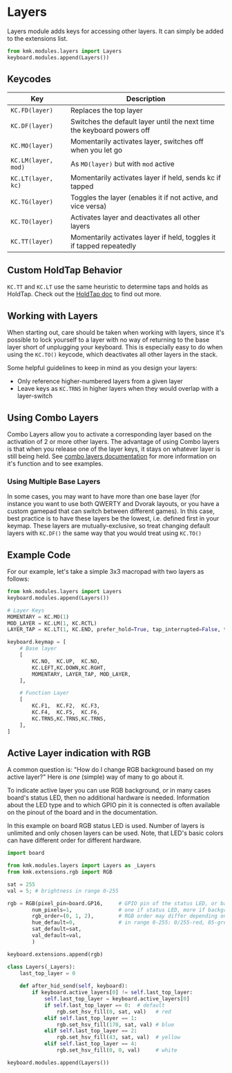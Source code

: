# Layers
Layers module adds keys for accessing other layers. It can simply be added to
 the extensions list.

```python
from kmk.modules.layers import Layers
keyboard.modules.append(Layers())
```

## Keycodes

|Key         |Description                                                                    |
|-----------------|--------------------------------------------------------------------------|
|`KC.FD(layer)`      |Replaces the top layer                                             |
|`KC.DF(layer)`      |Switches the default layer until the next time the keyboard powers off |
|`KC.MO(layer)`      |Momentarily activates layer, switches off when you let go              |
|`KC.LM(layer, mod)` |As `MO(layer)` but with `mod` active                                   |
|`KC.LT(layer, kc)`  |Momentarily activates layer if held, sends kc if tapped                |
|`KC.TG(layer)`      |Toggles the layer (enables it if not active, and vice versa)            |
|`KC.TO(layer)`      |Activates layer and deactivates all other layers                       |
|`KC.TT(layer)`      |Momentarily activates layer if held, toggles it if tapped repeatedly   |

## Custom HoldTap Behavior
`KC.TT` and `KC.LT` use the same heuristic to determine taps and holds as
HoldTap. Check out the [HoldTap doc](holdtap.md) to find out more.

## Working with Layers
When starting out, care should be taken when working with layers, since it's possible to lock 
yourself to a layer with no way of returning to the base layer short of unplugging your 
keyboard. This is especially easy to do when using the `KC.TO()` keycode, which deactivates 
all other layers in the stack.

Some helpful guidelines to keep in mind as you design your layers:
- Only reference higher-numbered layers from a given layer
- Leave keys as `KC.TRNS` in higher layers when they would overlap with a layer-switch

## Using Combo Layers
Combo Layers allow you to activate a corresponding layer based on the activation of 2 or more other layers.
The advantage of using Combo layers is that when you release one of the layer keys, it stays on whatever layer is still being held.
See [combo layers documentation](combo_layers.md) for more information on it's function and to see examples.

### Using Multiple Base Layers
In some cases, you may want to have more than one base layer (for instance you want to use 
both QWERTY and Dvorak layouts, or you have a custom gamepad that can switch between 
different games). In this case, best practice is to have these layers be the lowest, i.e. 
defined first in your keymap. These layers are mutually-exclusive, so treat changing default 
layers with `KC.DF()` the same way that you would treat using `KC.TO()`


## Example Code
For our example, let's take a simple 3x3 macropad with two layers as follows:

```python
from kmk.modules.layers import Layers
keyboard.modules.append(Layers())

# Layer Keys
MOMENTARY = KC.MO(1)
MOD_LAYER = KC.LM(1, KC.RCTL)
LAYER_TAP = KC.LT(1, KC.END, prefer_hold=True, tap_interrupted=False, tap_time=250) # any tap longer than 250ms will be interpreted as a hold

keyboard.keymap = [
	# Base layer
	[
		KC.NO,	KC.UP,	KC.NO,	
		KC.LEFT,KC.DOWN,KC.RGHT,
		MOMENTARY, LAYER_TAP, MOD_LAYER,
	],

	# Function Layer
	[
		KC.F1,	KC.F2,	KC.F3,
		KC.F4,	KC.F5,	KC.F6,
		KC.TRNS,KC.TRNS,KC.TRNS,	
	],
]
```

## Active Layer indication with RGB
A common question is: "How do I change RGB background based on my active layer?"
Here is _one_ (simple) way of many to go about it.

To indicate active layer you can use RGB background, or in many cases board's status LED, then no additional hardware is needed. Information about the LED type and to which GPIO pin it is connected is often available on the pinout of the board and in the documentation.

In this example on board RGB status LED is used. Number of layers is unlimited and only chosen layers can be used. Note, that LED's basic colors can have different order for different hardware.

```python
import board

from kmk.modules.layers import Layers as _Layers
from kmk.extensions.rgb import RGB

sat = 255
val = 5; # brightness in range 0-255

rgb = RGB(pixel_pin=board.GP16,     # GPIO pin of the status LED, or background RGB light
        num_pixels=1,               # one if status LED, more if background RGB light
        rgb_order=(0, 1, 2),        # RGB order may differ depending on the hardware
        hue_default=0,              # in range 0-255: 0/255-red, 85-green, 170-blue
        sat_default=sat,
        val_default=val,
        )

keyboard.extensions.append(rgb)

class Layers(_Layers):
    last_top_layer = 0
    
    def after_hid_send(self, keyboard):
        if keyboard.active_layers[0] != self.last_top_layer:
            self.last_top_layer = keyboard.active_layers[0]
            if self.last_top_layer == 0:  # default
                rgb.set_hsv_fill(0, sat, val)   # red
            elif self.last_top_layer == 1:
                rgb.set_hsv_fill(170, sat, val) # blue
            elif self.last_top_layer == 2:
                rgb.set_hsv_fill(43, sat, val)  # yellow
            elif self.last_top_layer == 4:
                rgb.set_hsv_fill(0, 0, val)     # white

keyboard.modules.append(Layers())
```
